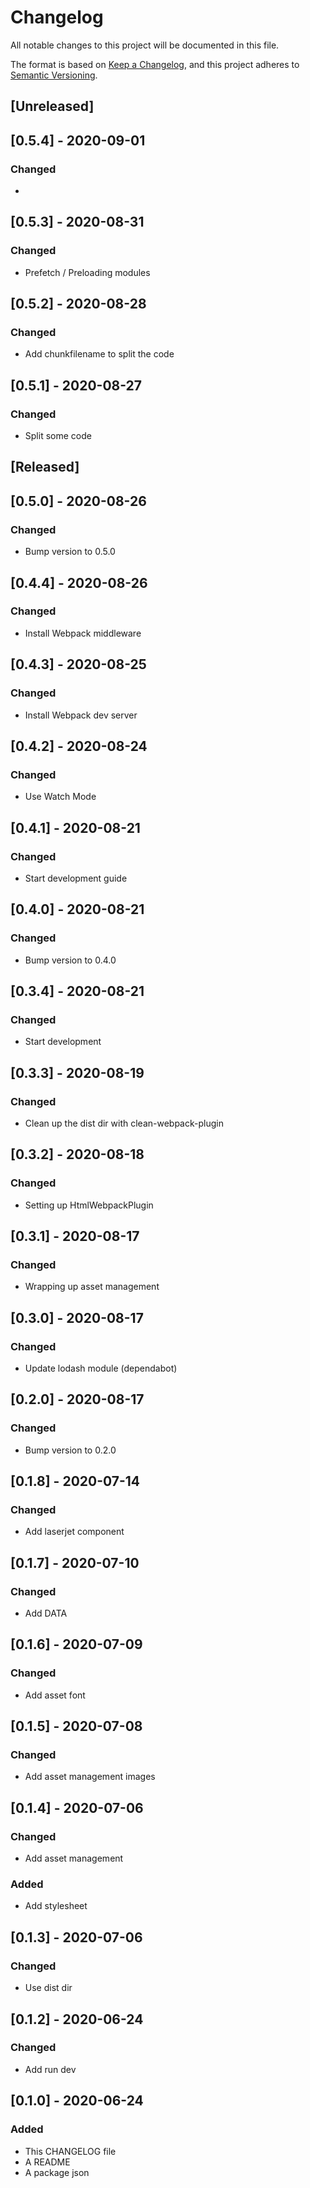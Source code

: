# Changelog
All notable changes to this project will be documented in this file.

The format is based on [Keep a Changelog](https://keepachangelog.com/en/1.0.0/),
and this project adheres to [Semantic Versioning](https://semver.org/spec/v2.0.0.html).

## [Unreleased]

## [0.5.4] - 2020-09-01
### Changed
- 

## [0.5.3] - 2020-08-31
### Changed
- Prefetch / Preloading modules

## [0.5.2] - 2020-08-28
### Changed
- Add chunkfilename to split the code

## [0.5.1] - 2020-08-27
### Changed
- Split some code

## [Released]

## [0.5.0] - 2020-08-26
### Changed
- Bump version to 0.5.0

## [0.4.4] - 2020-08-26
### Changed
- Install Webpack middleware

## [0.4.3] - 2020-08-25
### Changed
- Install Webpack dev server

## [0.4.2] - 2020-08-24
### Changed
- Use Watch Mode

## [0.4.1] - 2020-08-21
### Changed
- Start development guide

## [0.4.0] - 2020-08-21
### Changed
- Bump version to 0.4.0

## [0.3.4] - 2020-08-21
### Changed
- Start development

## [0.3.3] - 2020-08-19
### Changed
- Clean up the dist dir with clean-webpack-plugin

## [0.3.2] - 2020-08-18
### Changed
- Setting up HtmlWebpackPlugin 

## [0.3.1] - 2020-08-17
### Changed
- Wrapping up asset management

## [0.3.0] - 2020-08-17
### Changed
- Update lodash module (dependabot) 

## [0.2.0] - 2020-08-17
### Changed
- Bump version to 0.2.0

## [0.1.8] - 2020-07-14
### Changed
- Add laserjet component 

## [0.1.7] - 2020-07-10
### Changed
- Add DATA

## [0.1.6] - 2020-07-09
### Changed
- Add asset font

## [0.1.5] - 2020-07-08
### Changed
- Add asset management images

## [0.1.4] - 2020-07-06
### Changed
- Add asset management
### Added
- Add stylesheet

## [0.1.3] - 2020-07-06
### Changed
- Use dist dir

## [0.1.2] - 2020-06-24
### Changed
- Add run dev

## [0.1.0] - 2020-06-24
### Added
- This CHANGELOG file 
- A README
- A package json
